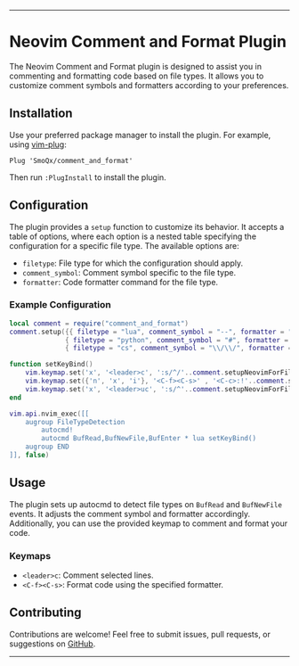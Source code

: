 
---

# Neovim Comment and Format Plugin

The Neovim Comment and Format plugin is designed to assist you in commenting and formatting code based on file types. It allows you to customize comment symbols and formatters according to your preferences.

## Installation

Use your preferred package manager to install the plugin. For example, using [vim-plug](https://github.com/junegunn/vim-plug):

```vim
Plug 'SmoQx/comment_and_format'
```

Then run `:PlugInstall` to install the plugin.

## Configuration

The plugin provides a `setup` function to customize its behavior. It accepts a table of options, where each option is a nested table specifying the configuration for a specific file type. The available options are:

- `filetype`: File type for which the configuration should apply.
- `comment_symbol`: Comment symbol specific to the file type.
- `formatter`: Code formatter command for the file type.

### Example Configuration

```lua
local comment = require("comment_and_format")
comment.setup({{ filetype = "lua", comment_symbol = "--", formatter = ""},
              { filetype = "python", comment_symbol = "#", formatter = "autopep8 -i %"},
              { filetype = "cs", comment_symbol = "\\/\\/", formatter = "dotnet csharpier %"}})

function setKeyBind()
    vim.keymap.set('x', '<leader>c', ':s/^/'..comment.setupNeovimForFileType().comment_symbol..'<CR>:noh<CR>')
    vim.keymap.set({'n', 'x', 'i'}, '<C-f><C-s>' , '<C-c>:!'..comment.setupNeovimForFileType().formatter..'<CR><CR>')
    vim.keymap.set('x', '<leader>uc', ':s/^'..comment.setupNeovimForFileType().comment_symbol..'/<CR>:noh<CR>')
end

vim.api.nvim_exec([[
    augroup FileTypeDetection
        autocmd!
        autocmd BufRead,BufNewFile,BufEnter * lua setKeyBind()
    augroup END
]], false)
```

## Usage

The plugin sets up autocmd to detect file types on `BufRead` and `BufNewFile` events. It adjusts the comment symbol and formatter accordingly. Additionally, you can use the provided keymap to comment and format your code.

### Keymaps

- `<leader>c`: Comment selected lines.
- `<C-f><C-s>`: Format code using the specified formatter.

## Contributing

Contributions are welcome! Feel free to submit issues, pull requests, or suggestions on [GitHub](https://github.com/SmoQx/neovim-comment-and-format).

---
